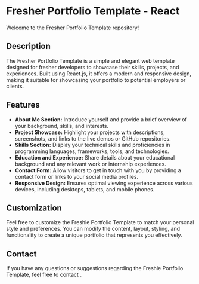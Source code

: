 # Fresher Portfolio Template - React

Welcome to the Fresher Portfolio Template repository!

## Description

The Fresher Portfolio Template is a simple and elegant web template designed for fresher developers to showcase their skills, projects, and experiences. Built using React.js, it offers a modern and responsive design, making it suitable for showcasing your portfolio to potential employers or clients.

## Features

- **About Me Section:** Introduce yourself and provide a brief overview of your background, skills, and interests.
- **Project Showcase:** Highlight your projects with descriptions, screenshots, and links to the live demos or GitHub repositories.
- **Skills Section:** Display your technical skills and proficiencies in programming languages, frameworks, tools, and technologies.
- **Education and Experience:** Share details about your educational background and any relevant work or internship experiences.
- **Contact Form:** Allow visitors to get in touch with you by providing a contact form or links to your social media profiles.
- **Responsive Design:** Ensures optimal viewing experience across various devices, including desktops, tablets, and mobile phones.

## Customization

Feel free to customize the Freshie Portfolio Template to match your personal style and preferences. You can modify the content, layout, styling, and functionality to create a unique portfolio that represents you effectively.


## Contact

If you have any questions or suggestions regarding the Freshie Portfolio Template, feel free to contact .


